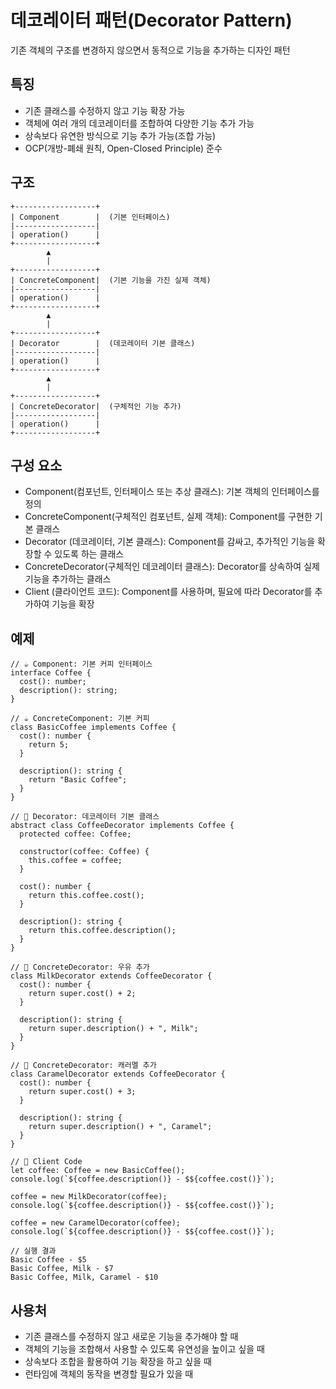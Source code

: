 # 데코레이터 패턴(Decorator Pattern)

기존 객체의 구조를 변경하지 않으면서 동적으로 기능을 추가하는 디자인 패턴

## 특징

- 기존 클래스를 수정하지 않고 기능 확장 가능
- 객체에 여러 개의 데코레이터를 조합하여 다양한 기능 추가 가능
- 상속보다 유연한 방식으로 기능 추가 가능(조합 가능)
- OCP(개방-폐쇄 원칙, Open-Closed Principle) 준수

## 구조

```
+------------------+
| Component        |  (기본 인터페이스)
|------------------|
| operation()      |
+------------------+
        ▲
        |
+------------------+
| ConcreteComponent|  (기본 기능을 가진 실제 객체)
|------------------|
| operation()      |
+------------------+
        ▲
        |
+------------------+
| Decorator        |  (데코레이터 기본 클래스)
|------------------|
| operation()      |
+------------------+
        ▲
        |
+------------------+
| ConcreteDecorator|  (구체적인 기능 추가)
|------------------|
| operation()      |
+------------------+
```

## 구성 요소

- Component(컴포넌트, 인터페이스 또는 추상 클래스): 기본 객체의 인터페이스를 정의
- ConcreteComponent(구체적인 컴포넌트, 실제 객체): Component를 구현한 기본 클래스
- Decorator (데코레이터, 기본 클래스): Component를 감싸고, 추가적인 기능을 확장할 수 있도록 하는 클래스
- ConcreteDecorator(구체적인 데코레이터 클래스): Decorator를 상속하여 실제 기능을 추가하는 클래스
- Client (클라이언트 코드): Component를 사용하며, 필요에 따라 Decorator를 추가하여 기능을 확장

## 예제

```
// ☕ Component: 기본 커피 인터페이스
interface Coffee {
  cost(): number;
  description(): string;
}

// ☕ ConcreteComponent: 기본 커피
class BasicCoffee implements Coffee {
  cost(): number {
    return 5;
  }

  description(): string {
    return "Basic Coffee";
  }
}

// 🍫 Decorator: 데코레이터 기본 클래스
abstract class CoffeeDecorator implements Coffee {
  protected coffee: Coffee;

  constructor(coffee: Coffee) {
    this.coffee = coffee;
  }

  cost(): number {
    return this.coffee.cost();
  }

  description(): string {
    return this.coffee.description();
  }
}

// 🥛 ConcreteDecorator: 우유 추가
class MilkDecorator extends CoffeeDecorator {
  cost(): number {
    return super.cost() + 2;
  }

  description(): string {
    return super.description() + ", Milk";
  }
}

// 🍯 ConcreteDecorator: 캐러멜 추가
class CaramelDecorator extends CoffeeDecorator {
  cost(): number {
    return super.cost() + 3;
  }

  description(): string {
    return super.description() + ", Caramel";
  }
}

// 🎯 Client Code
let coffee: Coffee = new BasicCoffee();
console.log(`${coffee.description()} - $${coffee.cost()}`);

coffee = new MilkDecorator(coffee);
console.log(`${coffee.description()} - $${coffee.cost()}`);

coffee = new CaramelDecorator(coffee);
console.log(`${coffee.description()} - $${coffee.cost()}`);

// 실행 결과
Basic Coffee - $5
Basic Coffee, Milk - $7
Basic Coffee, Milk, Caramel - $10
```

## 사용처

- 기존 클래스를 수정하지 않고 새로운 기능을 추가해야 할 때
- 객체의 기능을 조합해서 사용할 수 있도록 유연성을 높이고 싶을 때
- 상속보다 조합을 활용하여 기능 확장을 하고 싶을 때
- 런타임에 객체의 동작을 변경할 필요가 있을 때
